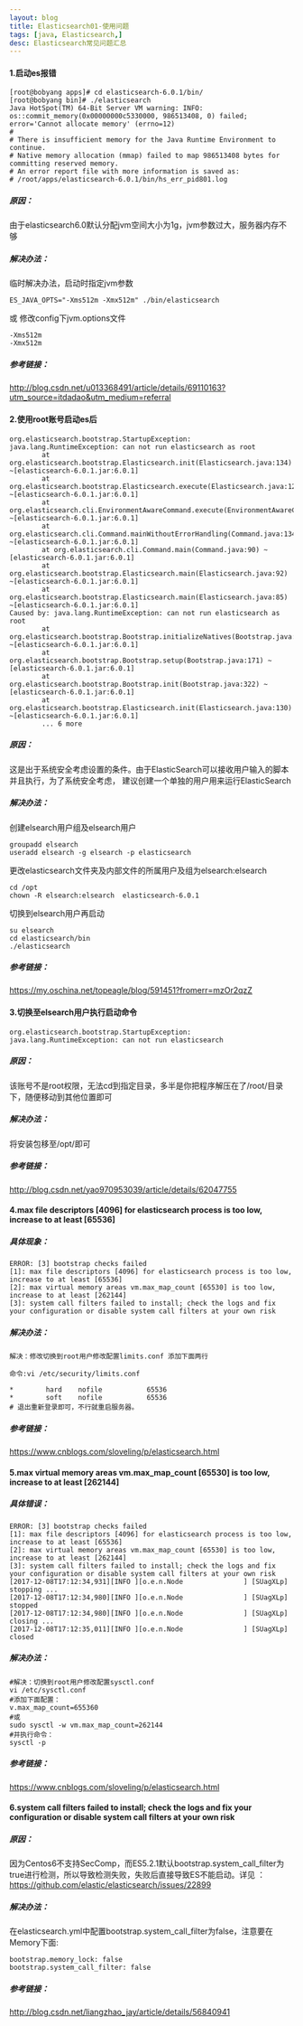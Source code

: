 ```yaml
---
layout: blog
title: Elasticsearch01-使用问题
tags: [java, Elasticsearch,]
desc: Elasticsearch常见问题汇总
---
```


#### 1.启动es报错
```
[root@bobyang apps]# cd elasticsearch-6.0.1/bin/
[root@bobyang bin]# ./elasticsearch
Java HotSpot(TM) 64-Bit Server VM warning: INFO: os::commit_memory(0x00000000c5330000, 986513408, 0) failed; error='Cannot allocate memory' (errno=12)
#
# There is insufficient memory for the Java Runtime Environment to continue.
# Native memory allocation (mmap) failed to map 986513408 bytes for committing reserved memory.
# An error report file with more information is saved as:
# /root/apps/elasticsearch-6.0.1/bin/hs_err_pid801.log
```
##### 原因：
由于elasticsearch6.0默认分配jvm空间大小为1g，jvm参数过大，服务器内存不够
##### 解决办法：
临时解决办法，启动时指定jvm参数
```
ES_JAVA_OPTS="-Xms512m -Xmx512m" ./bin/elasticsearch
```
或
修改config下jvm.options文件

```
-Xms512m
-Xmx512m
```

##### 参考链接：
http://blog.csdn.net/u013368491/article/details/69110163?utm_source=itdadao&utm_medium=referral


#### 2.使用root账号启动es后

```
org.elasticsearch.bootstrap.StartupException: java.lang.RuntimeException: can not run elasticsearch as root
        at org.elasticsearch.bootstrap.Elasticsearch.init(Elasticsearch.java:134) ~[elasticsearch-6.0.1.jar:6.0.1]
        at org.elasticsearch.bootstrap.Elasticsearch.execute(Elasticsearch.java:121) ~[elasticsearch-6.0.1.jar:6.0.1]
        at org.elasticsearch.cli.EnvironmentAwareCommand.execute(EnvironmentAwareCommand.java:69) ~[elasticsearch-6.0.1.jar:6.0.1]
        at org.elasticsearch.cli.Command.mainWithoutErrorHandling(Command.java:134) ~[elasticsearch-6.0.1.jar:6.0.1]
        at org.elasticsearch.cli.Command.main(Command.java:90) ~[elasticsearch-6.0.1.jar:6.0.1]
        at org.elasticsearch.bootstrap.Elasticsearch.main(Elasticsearch.java:92) ~[elasticsearch-6.0.1.jar:6.0.1]
        at org.elasticsearch.bootstrap.Elasticsearch.main(Elasticsearch.java:85) ~[elasticsearch-6.0.1.jar:6.0.1]
Caused by: java.lang.RuntimeException: can not run elasticsearch as root
        at org.elasticsearch.bootstrap.Bootstrap.initializeNatives(Bootstrap.java:104) ~[elasticsearch-6.0.1.jar:6.0.1]
        at org.elasticsearch.bootstrap.Bootstrap.setup(Bootstrap.java:171) ~[elasticsearch-6.0.1.jar:6.0.1]
        at org.elasticsearch.bootstrap.Bootstrap.init(Bootstrap.java:322) ~[elasticsearch-6.0.1.jar:6.0.1]
        at org.elasticsearch.bootstrap.Elasticsearch.init(Elasticsearch.java:130) ~[elasticsearch-6.0.1.jar:6.0.1]
        ... 6 more
```
##### 原因：
这是出于系统安全考虑设置的条件。由于ElasticSearch可以接收用户输入的脚本并且执行，为了系统安全考虑， 
建议创建一个单独的用户用来运行ElasticSearch

##### 解决办法：
创建elsearch用户组及elsearch用户
```
groupadd elsearch
useradd elsearch -g elsearch -p elasticsearch
```
更改elasticsearch文件夹及内部文件的所属用户及组为elsearch:elsearch
```
cd /opt
chown -R elsearch:elsearch  elasticsearch-6.0.1
```
切换到elsearch用户再启动
```
su elsearch 
cd elasticsearch/bin
./elasticsearch
```

##### 参考链接：
https://my.oschina.net/topeagle/blog/591451?fromerr=mzOr2qzZ


#### 3.切换至elsearch用户执行启动命令
```
org.elasticsearch.bootstrap.StartupException: java.lang.RuntimeException: can not run elasticsearch 
```
##### 原因：
该账号不是root权限，无法cd到指定目录，多半是你把程序解压在了/root/目录下，随便移动到其他位置即可
##### 解决办法：
将安装包移至/opt/即可
##### 参考链接：
http://blog.csdn.net/yao970953039/article/details/62047755


#### 4.max file descriptors [4096] for elasticsearch process is too low, increase to at least [65536]
##### 具体现象：

```
ERROR: [3] bootstrap checks failed
[1]: max file descriptors [4096] for elasticsearch process is too low, increase to at least [65536]
[2]: max virtual memory areas vm.max_map_count [65530] is too low, increase to at least [262144]
[3]: system call filters failed to install; check the logs and fix your configuration or disable system call filters at your own risk
```

##### 解决办法：
```
解决：修改切换到root用户修改配置limits.conf 添加下面两行

命令:vi /etc/security/limits.conf

*        hard    nofile           65536
*        soft    nofile           65536
# 退出重新登录即可，不行就重启服务器。
```
##### 参考链接：
https://www.cnblogs.com/sloveling/p/elasticsearch.html

#### 5.max virtual memory areas vm.max_map_count [65530] is too low, increase to at least [262144]
##### 具体错误：
```
ERROR: [3] bootstrap checks failed
[1]: max file descriptors [4096] for elasticsearch process is too low, increase to at least [65536]
[2]: max virtual memory areas vm.max_map_count [65530] is too low, increase to at least [262144]
[3]: system call filters failed to install; check the logs and fix your configuration or disable system call filters at your own risk
[2017-12-08T17:12:34,931][INFO ][o.e.n.Node               ] [SUagXLp] stopping ...
[2017-12-08T17:12:34,980][INFO ][o.e.n.Node               ] [SUagXLp] stopped
[2017-12-08T17:12:34,980][INFO ][o.e.n.Node               ] [SUagXLp] closing ...
[2017-12-08T17:12:35,011][INFO ][o.e.n.Node               ] [SUagXLp] closed
```

##### 解决办法：

```
#解决：切换到root用户修改配置sysctl.conf
vi /etc/sysctl.conf 
#添加下面配置：
v.max_map_count=655360
#或
sudo sysctl -w vm.max_map_count=262144
#并执行命令：
sysctl -p
```
##### 参考链接：
https://www.cnblogs.com/sloveling/p/elasticsearch.html
#### 6.system call filters failed to install; check the logs and fix your configuration or disable system call filters at your own risk
##### 原因：
因为Centos6不支持SecComp，而ES5.2.1默认bootstrap.system_call_filter为true进行检测，所以导致检测失败，失败后直接导致ES不能启动。详见 ：https://github.com/elastic/elasticsearch/issues/22899
##### 解决办法：
在elasticsearch.yml中配置bootstrap.system_call_filter为false，注意要在Memory下面:
```
bootstrap.memory_lock: false
bootstrap.system_call_filter: false
```
##### 参考链接：
http://blog.csdn.net/liangzhao_jay/article/details/56840941






